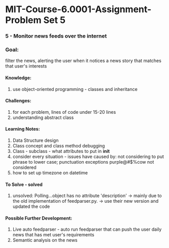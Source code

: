 # MIT-Course-6.0001-Assignment-Problem Set 5

### 5 - Monitor news feeds over the internet 

### Goal: 
filter the news, alerting the user when it notices a news story that matches that user's interests 

#### Knowledge: 
1. use object-oriented programming - classes and inheritance 

#### Challenges:
1. for each problem, lines of code under 15-20 lines
2. understanding abstract class

#### Learning Notes:
1. Data Structure design
2. Class concept and class method debugging
3. Class - subclass - what attributes to put in __init__
4. consider every situation - issues have caused by: not considering to put phrase to lower case; punctuation exceptions purple@#$%cow not considered
5. how to set up timezone on datetime

#### To Solve - solved
1. unsolved: Polling...object has no attribute 'description'
-> mainly due to the old implementation of feedparser.py. 
-> use their new version and updated the code 

#### Possible Further Development:
1. Live auto feedparser - auto run feedparser that can push the user daily news that has met user's requirements
2. Semantic analysis on the news